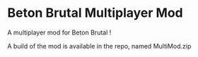 # Beton Brutal Multiplayer Mod

A multiplayer mod for Beton Brutal !



A build of the mod is available in the repo, named MultiMod.zip

